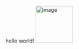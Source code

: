 hello world!
<img width="100" height="100" alt="image" src="https://github.com/user-attachments/assets/23d8bd41-8376-47ff-8adf-dace034dd0c9" />



